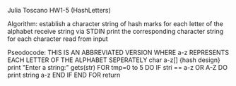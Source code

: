 Julia Toscano HW1-5 (HashLetters)

Algorithm:
establish a character string of hash marks for each letter of the alphabet
receive string via STDIN
print the corresponding character string for each character read from input

Pseodocode: THIS IS AN ABBREVIATED VERSION WHERE a-z REPRESENTS EACH LETTER OF THE ALPHABET SEPERATELY
char a-z[] {hash design}
print "Enter a string:"
gets(str)
FOR tmp=0 to 5 DO
    IF stri == a-z OR A-Z DO
        print string a-z
    END IF
END FOR
return
